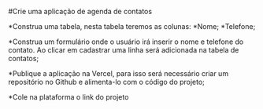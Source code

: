 #Crie uma aplicação de agenda de contatos

*Construa uma tabela, nesta tabela teremos as colunas:
*Nome;
\*Telefone;

\*Construa um formulário onde o usuário irá inserir o
nome e telefone do contato. Ao clicar em cadastrar
uma linha será adicionada na tabela de contatos;

\*Publique a aplicação na Vercel, para isso será necessário
criar um repositório no Github e alimenta-lo com o código
do projeto;

\*Cole na plataforma o link do projeto
